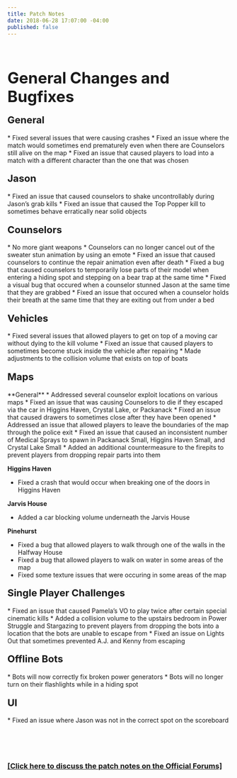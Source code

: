 ```yaml
---
title: Patch Notes
date: 2018-06-28 17:07:00 -04:00
published: false
---
```


<p>&nbsp;</p>
<h1 style="text-align: left;"><span style="font-size:35px;"><strong>General Changes and Bugfixes</strong></span></h1>


<h4 style="text-align: left;"><span style="font-size:22px;">General</span></h4>
* Fixed several issues that were causing crashes
* Fixed an issue where the match would sometimes end prematurely even when there are Counselors still alive on the map
* Fixed an issue that caused players to load into a match with a different character than the one that was chosen


<h4 style="text-align: left;"><span style="font-size:22px;">Jason</span></h4>
* Fixed an issue that caused counselors to shake uncontrollably during Jason’s grab kills
* Fixed an issue that caused the Top Popper kill to sometimes behave erratically near solid objects


<h4 style="text-align: left;"><span style="font-size:22px;">Counselors</span></h4>
* No more giant weapons
* Counselors can no longer cancel out of the sweater stun animation by using an emote
* Fixed an issue that caused counselors to continue the repair animation even after death
* Fixed a bug that caused counselors to temporarily lose parts of their model when entering a hiding spot and stepping on a bear trap at the same time
* Fixed a visual bug that occured when a counselor stunned Jason at the same time that they are grabbed
* Fixed an issue that occured when a counselor holds their breath at the same time that they are exiting out from under a bed


<h4 style="text-align: left;"><span style="font-size:22px;">Vehicles</span></h4>
* Fixed several issues that allowed players to get on top of a moving car without dying to the kill volume
* Fixed an issue that caused players to sometimes become stuck inside the vehicle after repairing
* Made adjustments to the collision volume that exists on top of boats


<h4 style="text-align: left;"><span style="font-size:22px;">Maps</span></h4>
**General**
* Addressed several counselor exploit locations on various maps
* Fixed an issue that was causing Counselors to die if they escaped via the car in Higgins Haven, Crystal Lake, or Packanack
* Fixed an issue that caused drawers to sometimes close after they have been opened
* Addressed an issue that allowed players to leave the boundaries of the map through the police exit
* Fixed an issue that caused an inconsistent number of Medical Sprays to spawn in Packanack Small, Higgins Haven Small, and Crystal Lake Small
* Added an additional countermeasure to the firepits to prevent players from dropping repair parts into them

**Higgins Haven**
* Fixed a crash that would occur when breaking one of the doors in Higgins Haven

**Jarvis House**
* Added a car blocking volume underneath the Jarvis House

**Pinehurst**
* Fixed a bug that allowed players to walk through one of the walls in the Halfway House
* Fixed a bug that allowed players to walk on water in some areas of the map
* Fixed some texture issues that were occuring in some areas of the map


<h4 style="text-align: left;"><span style="font-size:22px;">Single Player Challenges</span></h4>
* Fixed an issue that caused Pamela’s VO to play twice after certain special cinematic kills
* Added a collision volume to the upstairs bedroom in Power Struggle and Stargazing to prevent players from dropping the bots into a location that the bots are unable to escape from
* Fixed an issue on Lights Out that sometimes prevented A.J. and Kenny from escaping

<h4 style="text-align: left;"><span style="font-size:22px;">Offline Bots</span></h4>
* Bots will now correctly fix broken power generators
* Bots will no longer turn on their flashlights while in a hiding spot



<h4 style="text-align: left;"><span style="font-size:22px;">UI</span></h4>
* Fixed an issue where Jason was not in the correct spot on the scoreboard

<p>&nbsp;</p>
<p>&nbsp;</p>

### [[Click here to discuss the patch notes on the Official Forums]]()